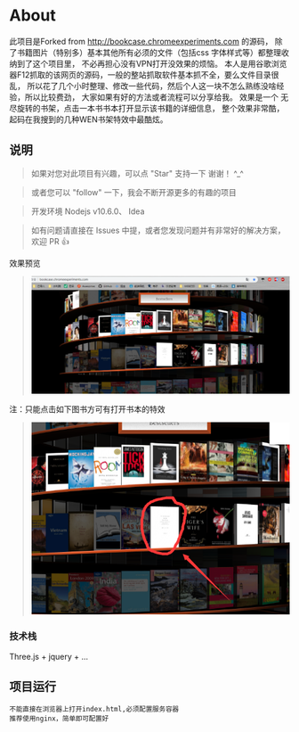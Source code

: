 # About
此项目是Forked from http://bookcase.chromeexperiments.com 的源码，
除了书籍图片（特别多）基本其他所有必须的文件（包括css 字体样式等）都整理收纳到了这个项目里，
不必再担心没有VPN打开没效果的烦恼。
本人是用谷歌浏览器F12抓取的该网页的源码，一般的整站抓取软件基本抓不全，要么文件目录很乱，
所以花了几个小时整理、修改一些代码，然后个人这一块不怎么熟练没啥经验，所以比较费劲，
大家如果有好的方法或者流程可以分享给我。
效果是一个 无尽旋转的书架，点击一本书书本打开显示该书籍的详细信息，
整个效果非常酷，起码在我搜到的几种WEN书架特效中最酷炫。

## 说明

>  如果对您对此项目有兴趣，可以点 "Star" 支持一下 谢谢！ ^_^

>  或者您可以 "follow" 一下，我会不断开源更多的有趣的项目

>  开发环境 Nodejs v10.6.0、 Idea

>  如有问题请直接在 Issues 中提，或者您发现问题并有非常好的解决方案，欢迎 PR 👍

效果预览
>  ![效果预览](https://raw.githubusercontent.com/GuoJiaWen2017/bookcase/master/preview.png)

注：只能点击如下图书方可有打开书本的特效
>  ![效果预览](https://raw.githubusercontent.com/GuoJiaWen2017/bookcase/master/click.png)

### 技术栈

Three.js + jquery + ...

## 项目运行


```
不能直接在浏览器上打开index.html,必须配置服务容器
推荐使用nginx，简单即可配置好
```
